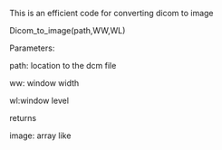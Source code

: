 This is an efficient code for converting dicom to image


Dicom_to_image(path,WW,WL)


Parameters:

  path: location to the dcm file
  
  ww: window width
  
  wl:window level
  
 returns
 
 
 
  image: array like

